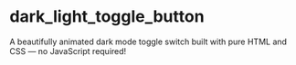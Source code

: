 # dark_light_toggle_button
A beautifully animated dark mode toggle switch built with pure  HTML and CSS — no JavaScript required!  
